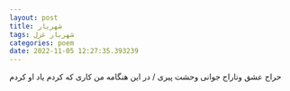 ```yaml
---
layout: post
title: شهریار
tags: شهریار غزل
categories: poem
date: 2022-11-05 12:27:35.393239
---
```


حراج عشق وتاراج جوانی وحشت پیری / در این هنگامه من کاری که کردم یاد او کردم